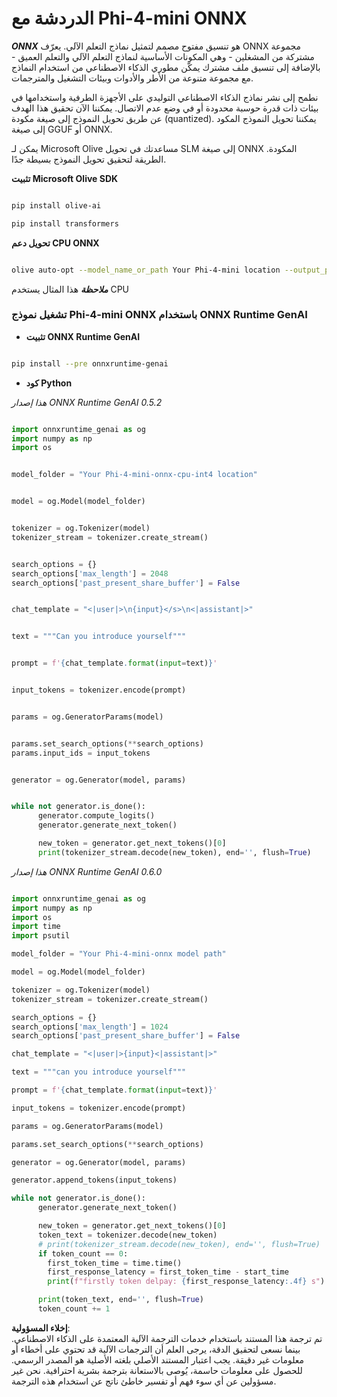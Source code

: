 # **الدردشة مع Phi-4-mini ONNX**

***ONNX*** هو تنسيق مفتوح مصمم لتمثيل نماذج التعلم الآلي. يعرّف ONNX مجموعة مشتركة من المشغلين - وهي المكونات الأساسية لنماذج التعلم الآلي والتعلم العميق - بالإضافة إلى تنسيق ملف مشترك يمكّن مطوري الذكاء الاصطناعي من استخدام النماذج مع مجموعة متنوعة من الأطر والأدوات وبيئات التشغيل والمترجمات.

نطمح إلى نشر نماذج الذكاء الاصطناعي التوليدي على الأجهزة الطرفية واستخدامها في بيئات ذات قدرة حوسبة محدودة أو في وضع عدم الاتصال. يمكننا الآن تحقيق هذا الهدف عن طريق تحويل النموذج إلى صيغة مكودة (quantized). يمكننا تحويل النموذج المكود إلى صيغة GGUF أو ONNX.

يمكن لـ Microsoft Olive مساعدتك في تحويل SLM إلى صيغة ONNX المكودة. الطريقة لتحقيق تحويل النموذج بسيطة جدًا.

**تثبيت Microsoft Olive SDK**

```bash

pip install olive-ai

pip install transformers

```

**تحويل دعم CPU ONNX**

```bash

olive auto-opt --model_name_or_path Your Phi-4-mini location --output_path Your onnx ouput location --device cpu --provider CPUExecutionProvider --precision int4 --use_model_builder --log_level 1

```

***ملاحظة*** هذا المثال يستخدم CPU

### **تشغيل نموذج Phi-4-mini ONNX باستخدام ONNX Runtime GenAI**

- **تثبيت ONNX Runtime GenAI**

```bash

pip install --pre onnxruntime-genai

```

- **كود Python**

*هذا إصدار ONNX Runtime GenAI 0.5.2*

```python

import onnxruntime_genai as og
import numpy as np
import os


model_folder = "Your Phi-4-mini-onnx-cpu-int4 location"


model = og.Model(model_folder)


tokenizer = og.Tokenizer(model)
tokenizer_stream = tokenizer.create_stream()


search_options = {}
search_options['max_length'] = 2048
search_options['past_present_share_buffer'] = False


chat_template = "<|user|>\n{input}</s>\n<|assistant|>"


text = """Can you introduce yourself"""


prompt = f'{chat_template.format(input=text)}'


input_tokens = tokenizer.encode(prompt)


params = og.GeneratorParams(model)


params.set_search_options(**search_options)
params.input_ids = input_tokens


generator = og.Generator(model, params)


while not generator.is_done():
      generator.compute_logits()
      generator.generate_next_token()

      new_token = generator.get_next_tokens()[0]
      print(tokenizer_stream.decode(new_token), end='', flush=True)

```

*هذا إصدار ONNX Runtime GenAI 0.6.0*

```python

import onnxruntime_genai as og
import numpy as np
import os
import time
import psutil

model_folder = "Your Phi-4-mini-onnx model path"

model = og.Model(model_folder)

tokenizer = og.Tokenizer(model)
tokenizer_stream = tokenizer.create_stream()

search_options = {}
search_options['max_length'] = 1024
search_options['past_present_share_buffer'] = False

chat_template = "<|user|>{input}<|assistant|>"

text = """can you introduce yourself"""

prompt = f'{chat_template.format(input=text)}'

input_tokens = tokenizer.encode(prompt)

params = og.GeneratorParams(model)

params.set_search_options(**search_options)

generator = og.Generator(model, params)

generator.append_tokens(input_tokens)

while not generator.is_done():
      generator.generate_next_token()

      new_token = generator.get_next_tokens()[0]
      token_text = tokenizer.decode(new_token)
      # print(tokenizer_stream.decode(new_token), end='', flush=True)
      if token_count == 0:
        first_token_time = time.time()
        first_response_latency = first_token_time - start_time
        print(f"firstly token delpay: {first_response_latency:.4f} s")

      print(token_text, end='', flush=True)
      token_count += 1

```

**إخلاء المسؤولية**:  
تم ترجمة هذا المستند باستخدام خدمات الترجمة الآلية المعتمدة على الذكاء الاصطناعي. بينما نسعى لتحقيق الدقة، يرجى العلم أن الترجمات الآلية قد تحتوي على أخطاء أو معلومات غير دقيقة. يجب اعتبار المستند الأصلي بلغته الأصلية هو المصدر الرسمي. للحصول على معلومات حاسمة، يُوصى بالاستعانة بترجمة بشرية احترافية. نحن غير مسؤولين عن أي سوء فهم أو تفسير خاطئ ناتج عن استخدام هذه الترجمة.